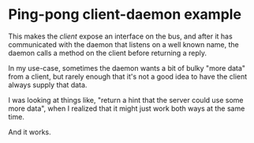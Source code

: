 # Ping-pong client-daemon example

This makes the _client_ expose an interface on the bus, and after it has
communicated with the daemon that listens on a well known name, the daemon
calls a method on the client before returning a reply.

In my use-case, sometimes the daemon wants a bit of bulky "more data" from a
client, but rarely enough that it's not a good idea to have the client always
supply that data.

I was looking at things like, "return a hint that the server could use some
more data",  when I realized that it might just work both ways at the same
time.

And it works.
